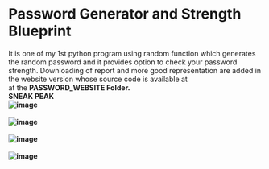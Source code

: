# Password Generator and Strength Blueprint
It is one of my 1st python program using random function which generates the random password and it provides option to check your password strength. Downloading of report and more good representation are added in the website version whose source code is available at  <br> at the <b>PASSWORD_WEBSITE<b> Folder.
<br>
<B> SNEAK PEAK <b>
<br>
![image](https://github.com/Abhishek182005/PasswordGeneratorandChecker/assets/164459641/b8c5b59a-e5a3-4efa-b791-792e759dba30)
<br>
<br>
![image](https://github.com/Abhishek182005/PasswordGeneratorandChecker/assets/164459641/3458a9d7-365e-4b9e-bf3b-bcca45f95a3d)
<br>
<br>
![image](https://github.com/Abhishek182005/PasswordGeneratorandChecker/assets/164459641/fd8ca49f-d384-4c12-a656-55e8d6e27644)
<br>
<br>
![image](https://github.com/Abhishek182005/PasswordGeneratorandChecker/assets/164459641/ea3f1e7e-cfff-47a7-9acb-e11840923cb9)


